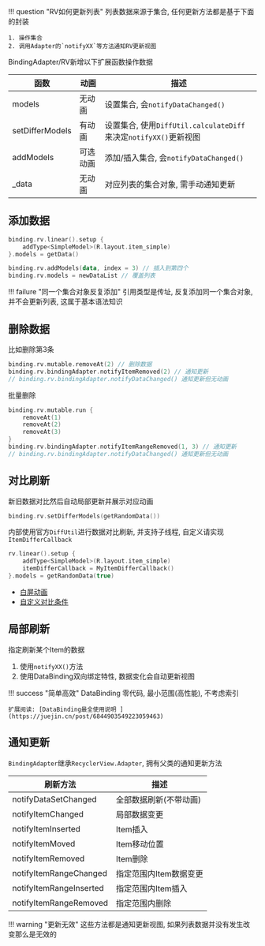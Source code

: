 !!! question "RV如何更新列表"
    列表数据来源于集合, 任何更新方法都是基于下面的封装

    1. 操作集合
    2. 调用Adapter的`notifyXX`等方法通知RV更新视图


BindingAdapter/RV新增以下扩展函数操作数据

| 函数| 动画 | 描述  |
|-|-|-|
| models | 无动画 | 设置集合, 会`notifyDataChanged()` |
| setDifferModels | 有动画 | 设置集合, 使用`DiffUtil.calculateDiff`来决定`notifyXX()`更新视图 |
| addModels | 可选动画 | 添加/插入集合, 会`notifyDataChanged()` |
| _data | 无动画 | 对应列表的集合对象, 需手动通知更新 |


## 添加数据

```kotlin
binding.rv.linear().setup {
    addType<SimpleModel>(R.layout.item_simple)
}.models = getData()

binding.rv.addModels(data, index = 3) // 插入到第四个
binding.rv.models = newDataList // 覆盖列表
```
!!! failure "同一个集合对象反复添加"
    引用类型是传址, 反复添加同一个集合对象, 并不会更新列表, 这属于基本语法知识

## 删除数据

比如删除第3条

```kotlin
binding.rv.mutable.removeAt(2) // 删除数据
binding.rv.bindingAdapter.notifyItemRemoved(2) // 通知更新
// binding.rv.bindingAdapter.notifyDataChanged() 通知更新但无动画
```
批量删除
```kotlin
binding.rv.mutable.run {
    removeAt(1)
    removeAt(2)
    removeAt(3)
}
binding.rv.bindingAdapter.notifyItemRangeRemoved(1, 3) // 通知更新
// binding.rv.bindingAdapter.notifyDataChanged() 通知更新但无动画
```

## 对比刷新
新旧数据对比然后自动局部更新并展示对应动画

```kotlin
binding.rv.setDifferModels(getRandomData())
```

内部使用官方`DiffUtil`进行数据对比刷新, 并支持子线程, 自定义请实现`ItemDifferCallback`

```kotlin hl_lines="3"
rv.linear().setup {
    addType<SimpleModel>(R.layout.item_simple)
    itemDifferCallback = MyItemDifferCallback()
}.models = getRandomData(true)
```

- [白屏动画](https://github.com/liangjingkanji/BRV/blob/5269ef245e7f312a0077194611f1c2aded647a3c/brv/src/main/java/com/drake/brv/listener/ItemDifferCallback.kt#L63)
- [自定义对比条件](https://github.com/liangjingkanji/BRV/blob/5269ef245e7f312a0077194611f1c2aded647a3c/brv/src/main/java/com/drake/brv/listener/ItemDifferCallback.kt#L48)

## 局部刷新

指定刷新某个Item的数据

1. 使用`notifyXX()`方法
2. 使用DataBinding双向绑定特性, 数据变化会自动更新视图

!!! success "简单高效"
    DataBinding 零代码, 最小范围(高性能), 不考虑索引

    扩展阅读: [DataBinding最全使用说明 ](https://juejin.cn/post/6844903549223059463)

## 通知更新

`BindingAdapter`继承`RecyclerView.Adapter`, 拥有父类的通知更新方法

| 刷新方法 | 描述 |
|-|-|
| notifyDataSetChanged | 全部数据刷新(不带动画) |
| notifyItemChanged | 局部数据变更 |
| notifyItemInserted | Item插入 |
| notifyItemMoved | Item移动位置 |
| notifyItemRemoved | Item删除 |
| notifyItemRangeChanged | 指定范围内Item数据变更 |
| notifyItemRangeInserted | 指定范围内Item插入 |
| notifyItemRangeRemoved | 指定范围内删除 |

!!! warning  "更新无效"
    这些方法都是通知更新视图, 如果列表数据并没有发生改变那么是无效的